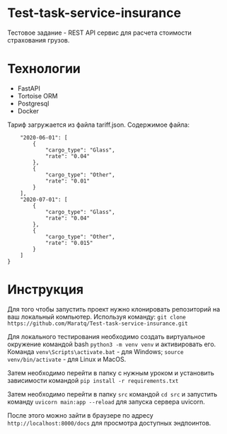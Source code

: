 # Test-task-service-insurance

Тестовое задание - REST API сервис для расчета стоимости страхования грузов.

# Технологии
- FastAPI
- Tortoise ORM
- Postgresql
- Docker

Тариф загружается из файла tariff.json.
Cодержимое файла: 
```{
    "2020-06-01": [
        {
            "cargo_type": "Glass",
            "rate": "0.04"
        },
        {
            "cargo_type": "Other",
            "rate": "0.01"
        }
    ],
    "2020-07-01": [
        {
            "cargo_type": "Glass",
            "rate": "0.04"
        },
        {
            "cargo_type": "Other",
            "rate": "0.015"
        }
    ]
}
```
# Инструкция

Для того чтобы запустить проект нужно клонировать репозиторий на ваш локальный компьютер. Используя команду:
```git clone https://github.com/Maratq/Test-task-service-insurance.git```

Для локального тестирования необходимо создать виртуальное окружение командой bash ```python3 -m venv venv``` и активировать его. Команда ```venv\Scripts\activate.bat``` - для Windows; ```source venv/bin/activate``` - для Linux и MacOS.

Затем необходимо перейти в папку с нужным уроком и установить зависимости командой ```pip install -r requirements.txt```

Затем необходимо перейти в папку ```src``` командой ```cd src``` и запустить команду ```uvicorn main:app --reload``` для запуска сервера uvicorn.

После этого можно зайти в браузере по адресу ```http://localhost:8000/docs``` для просмотра доступных эндпоинтов.
